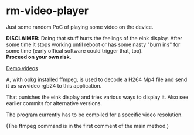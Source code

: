 # rm-video-player

Just some random PoC of playing some video on the device.

**DISCLAIMER:** Doing that stuff hurts the feelings of the
eink display. After some time it stops working until reboot
or has some nasty "burn ins" for some time (early offical software
could trigger that, too).  
**Proceed on your own risk.**

[Demo videos](https://www.youtube.com/watch?v=JNtU0pDRY98&list=PLiWCGAUWRzf6hZnvxXiJwSw9LSInNvssw&index=2)

A, with opkg installed ffmpeg, is used to decode a H264 Mp4 file
and send it as rawvideo rgb24 to this application.

That punishes the eink display and tries various ways to display
it.
Also see earlier commits for alternative versions.

The program currently has to be compiled for a specific video resolution.

(The ffmpeg command is in the first comment of the main method.)
